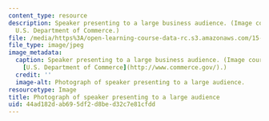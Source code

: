 ```yaml
---
content_type: resource
description: Speaker presenting to a large business audience. (Image courtesy of the
  U.S. Department of Commerce.)
file: /media/https%3A/open-learning-course-data-rc.s3.amazonaws.com/15-277-special-seminar-in-communications-leadership-and-personal-effectiveness-coaching-fall-2008/44ad182dab695df2d8bed32c7e81cfdd_15-277f08.jpg
file_type: image/jpeg
image_metadata:
  caption: Speaker presenting to a large business audience. (Image courtesy of the
    [U.S. Department of Commerce](http://www.commerce.gov/).)
  credit: ''
  image-alt: Photograph of speaker presenting to a large audience.
resourcetype: Image
title: Photograph of speaker presenting to a large audience
uid: 44ad182d-ab69-5df2-d8be-d32c7e81cfdd
---
```

